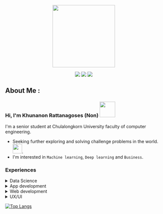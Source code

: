 <p align="center">
 <img src="https://i.pinimg.com/originals/3d/74/68/3d7468d1bb523674726ba6934a396566.gif" width=200>
</p>

<p align="center">
  <a href="https://nonkhuna.github.io/"><img src="https://img.shields.io/badge/-Github-181717?style=for-the-badge&logo=Github&logoColor=white"></a>
  <a href="https://www.linkedin.com/in/nonkhuna/"><img src="https://img.shields.io/badge/-LinkedIn-0077B5?style=for-the-badge&logo=LinkedIn&logoColor=white"></a>
  <a href="https://www.kaggle.com/khunanonr"><img src="https://img.shields.io/badge/Kaggle-00599C?style=for-the-badge&logo=kaggle&logoColor=white"></a>

<p align="center">


## About Me :
### Hi, I'm Khunanon Rattanagoses (Non) <img src="https://media.giphy.com/media/mGcNjsfWAjY5AEZNw6/giphy.gif" width="50">
I'm a senior student at Chulalongkorn University faculty of computer engineering.
 - Seeking further exploring and solving challenge problems in the world. <img src="https://media.giphy.com/media/WUlplcMpOCEmTGBtBW/giphy.gif" width="30">.
 - I'm interested in ```Machine learning```, ``Deep learning`` and ``Business``.
 
 ### Experiences
 
<details>
<summary>Data Science</summary>
 
 - Classical Machine Learning
   - [Sed-young-wa](https://github.com/karnjj/sed-young-wa): A service for estimating the end of the issues submitted in the Traffy fondue platform.
 - NLP
   - [Word correction](https://github.com/NonKhuna/word-correction): Correct error words which are output from ASR model.
   - [Job title classification](https://github.com/NonKhuna/JobTopGun-job-title-classification): Predict Job title from job description.
   - [Pull Request title generator](https://github.com/tinnakitudsa/Pull-Request-Title-Generation): Generate PR title by using the BART model and TextRank algorithm.
   - [Depression classification model](https://github.com/NonKhuna/Depression-classification/tree/main): Predict people with depression using interview transcripts.
 - Image Processing
   - [Traffy fondue](https://github.com/NonKhuna/Traffy-foundue-image-classification): Classify 10 problems using the image from Traffy fondue report.
   - [Tuberculosis Prediction](https://github.com/NonKhuna/tuberculosis-chest-x-rays-shenzhen): Image classification model to predict tuberculosis using X-ray images.
</details>

<details>
 <summary>App development</summary>
 
 - [DelveiBot](https://github.com/NonKhuna/DelveiBot): An assistance chatbot for finding and reporting lost items.
 - [DataPro algorithm](https://github.com/NonKhuna/DataPro-Algorithm): An algorithm that finds statistically significant patterns in data to detect data format changing.
 - [SongkranAR](https://github.com/NonKhuna/SongkranAR_project): An AR application for celebrating Songkran in Thailand.
 - [Thai-to-Braille](https://github.com/NonKhuna/Thai-textToBraille): A Thai-Braille translation algorithm implemented by using Finite State Machines.
 - [War-of-alien](https://github.com/karnjj/final-project-progmeth): A Tower defense game like LINE Rnagers.
</details>
 
<details>
<summary>Web development</summary>
 
 - [PAAP](https://github.com/PAAP-anntation-platform/paap) [Front-end]: Annotation platform for pathologists
 - [Kuigun-chat](https://github.com/karnjj/kuigun-chat) [Front-end]: A chat application which supports both private and group chats
 - [Demo by Tuder](https://github.com/2110336-2565-2/sec2-group10-demo-frontend) [Front-end]: Music streaming platform
</details>

<details>
<summary>UX/UI</summary>
  
 - [Demo by Tuder](https://www.figma.com/file/0KTE4OcQD3pQPiammYojpx/Demo-By-tuder?type=design&node-id=239%3A411&t=aitNPHt0bn6YNnKd-1)
 - [BillCert](https://www.figma.com/file/YH6fSoDYX3DyDe3Vx3uw2Q/TRW-MVP-1?type=design&node-id=52699-25614)
</details>

[![Top Langs](https://github-readme-stats.vercel.app/api/top-langs/?username=NonKhuna&layout=compact&theme=vision-friendly-dark)](https://github.com/anuraghazra/github-readme-stats)


